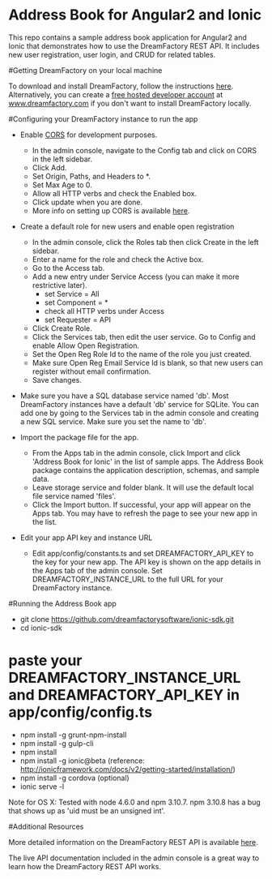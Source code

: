 Address Book for Angular2 and Ionic
===================================

This repo contains a sample address book application for Angular2 and Ionic that demonstrates how to use the DreamFactory REST API. It includes new user registration, user login, and CRUD for related tables.

#Getting DreamFactory on your local machine

To download and install DreamFactory, follow the instructions [here](http://wiki.dreamfactory.com/DreamFactory/Installation). Alternatively, you can create a [free hosted developer account](http://www.dreamfactory.com) at www.dreamfactory.com if you don't want to install DreamFactory locally.

#Configuring your DreamFactory instance to run the app

- Enable [CORS](https://en.wikipedia.org/wiki/Cross-origin_resource_sharing) for development purposes.
    - In the admin console, navigate to the Config tab and click on CORS in the left sidebar.
    - Click Add.
    - Set Origin, Paths, and Headers to *.
    - Set Max Age to 0.
    - Allow all HTTP verbs and check the Enabled box.
    - Click update when you are done.
    - More info on setting up CORS is available [here](http://wiki.dreamfactory.com/DreamFactory/Tutorials/Enabling_CORS_Access).

- Create a default role for new users and enable open registration
    - In the admin console, click the Roles tab then click Create in the left sidebar.
    - Enter a name for the role and check the Active box.
    - Go to the Access tab.
    - Add a new entry under Service Access (you can make it more restrictive later).
        - set Service = All
        - set Component = *
        - check all HTTP verbs under Access
        - set Requester = API
    - Click Create Role.
    - Click the Services tab, then edit the user service. Go to Config and enable Allow Open Registration.
    - Set the Open Reg Role Id to the name of the role you just created.
    - Make sure Open Reg Email Service Id is blank, so that new users can register without email confirmation.
    - Save changes.

- Make sure you have a SQL database service named 'db'. Most DreamFactory instances have a default 'db' service for SQLite. You can add one by going to the Services tab in the admin console and creating a new SQL service. Make sure you set the name to 'db'.

- Import the package file for the app.
    - From the Apps tab in the admin console, click Import and click 'Address Book for Ionic' in the list of sample apps. The Address Book package contains the application description, schemas, and sample data.
    - Leave storage service and folder blank. It will use the default local file service named 'files'.
    - Click the Import button. If successful, your app will appear on the Apps tab. You may have to refresh the page to see your new app in the list.

- Edit your app API key and instance URL
    - Edit app/config/constants.ts and set DREAMFACTORY_API_KEY to the key for your new app. The API key is shown on the app details in the Apps tab of the admin console. Set DREAMFACTORY_INSTANCE_URL to the full URL for your DreamFactory instance.

#Running the Address Book app
- git clone https://github.com/dreamfactorysoftware/ionic-sdk.git
- cd ionic-sdk
# paste your DREAMFACTORY_INSTANCE_URL and DREAMFACTORY_API_KEY in app/config/config.ts
- npm install -g grunt-npm-install
- npm install -g gulp-cli
- npm install
- npm install -g ionic@beta (reference: http://ionicframework.com/docs/v2/getting-started/installation/)
- npm install -g cordova (optional)
- ionic serve -l

Note for OS X: Tested with node 4.6.0 and npm 3.10.7. npm 3.10.8 has a bug that shows up as 'uid must be an unsigned int'.

#Additional Resources

More detailed information on the DreamFactory REST API is available [here](http://wiki.dreamfactory.com/DreamFactory/API).

The live API documentation included in the admin console is a great way to learn how the DreamFactory REST API works.
